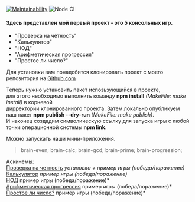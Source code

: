 [![Maintainability](https://api.codeclimate.com/v1/badges/339d26480e356bade344/maintainability)](https://codeclimate.com/github/patapiks/frontend-project-lvl1/maintainability)
![Node CI](https://github.com/patapiks/frontend-project-lvl1/workflows/Node%20CI/badge.svg)

#### Здесь представлен мой первый проект - это 5 консольных игр.  
* "Проверка на чётность"
* "Калькулятор"
* "НОД"
* "Арифметическая прогрессия"
* "Простое ли число?"  
  
Для установки вам понадобится клонировать проект с моего репозитория на [Github.com](https://github.com/patapiks/frontend-project-lvl1)  
  
Теперь нужно установить пакет испозьзующийся в проекте,  
для этого необходимо выполнить команду **npm install** *(MakeFile: make install)* в корневой  
дирректории клонированного проекта. Затем локально опубликуем  
наш пакет **npm publish --dry-run** *(MakeFile: make publish)*.  
И наконец создадим символическую ссылку для запуска игры с любой точки операционной системы **npm link**.  
  
Можно запускать наши мини-приложения.  
>brain-even; brain-calc; brain-gcd; brain-prime; brain-progression;  
  
  
Аскинемы:  
[Проверка на четность](https://asciinema.org/a/1jBoXK30oM9vUNqUkWvX8QuyT) *установка + пример игры (победа/поражение)*  
[Калькулятор](https://asciinema.org/a/l197HNTXH2pTmW6YlX9VE9D0f) *пример игры (победа/поражение)*  
[НОД](https://asciinema.org/a/4gCVxXsqJAI67muqRX3W5mhfR) пример игры (победа/поражение)*  
[Арифметическая прогрессия](https://asciinema.org/a/9wcXThakcLGZ8GGZF6KpA0K7g) пример игры (победа/поражение)*  
[Простое ли число?](https://asciinema.org/a/MPL4zsixbmwhnqmYffeQjeCp6) пример игры (победа/поражение)*  

